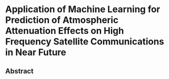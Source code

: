 # Application of Machine Learning for Prediction of Atmospheric Attenuation Effects on High Frequency Satellite Communications in Near Future 
## Abstract
